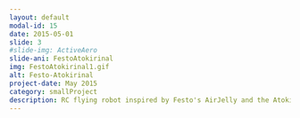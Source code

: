 ```yaml
---
layout: default
modal-id: 15
date: 2015-05-01
slide: 3
#slide-img: ActiveAero
slide-ani: FestoAtokirinal
img: FestoAtokirinal1.gif
alt: Festo-Atokirinal
project-date: May 2015
category: smallProject
description: RC flying robot inspired by Festo's AirJelly and the Atokirina from the movie Avatar.
---
```

